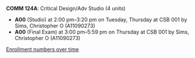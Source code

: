 **COMM 124A**: Critical Design/Adv Studio (4 units)

- **A00** (Studio) at 2:00 pm–3:20 pm on Tuesday, Thursday at CSB 001 by Sims, Christopher O (A11090273)
- **A00** (Final Exam) at 3:00 pm–5:59 pm on Thursday at CSB 001 by Sims, Christopher O (A11090273)

[Enrollment numbers over time](./COMM124A.tsv)
